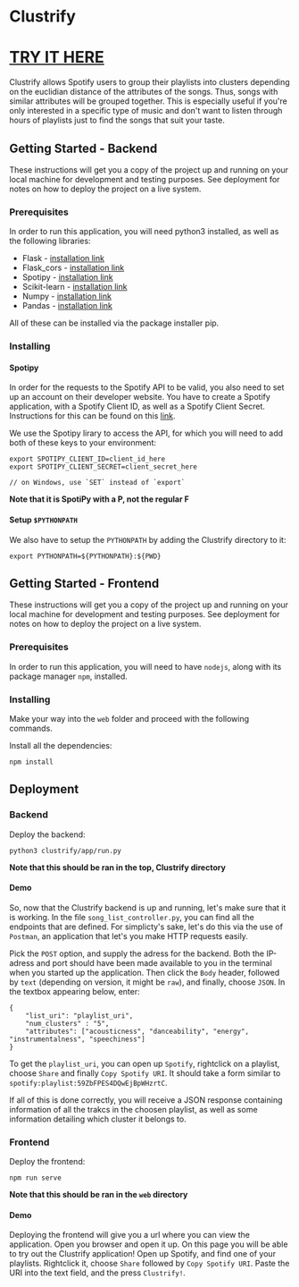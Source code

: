 # Clustrify

# [TRY IT HERE](https://hanss0n.github.io/Clustrify/)

Clustrify allows Spotify users to group their playlists into clusters depending on the euclidian distance of the attributes of the songs. 
Thus, songs with similar attributes will be grouped together. This is especially useful if you're only interested in a specific type of music and don't want to listen through hours of playlists just to find the songs that suit your taste. 


## Getting Started - Backend

These instructions will get you a copy of the project up and running on your local machine for development and testing purposes. See deployment for notes on how to deploy the project on a live system.

### Prerequisites

In order to run this application, you will need python3 installed, as well as the following libraries:
* Flask - [installation link](https://pypi.org/project/Flask/)
* Flask_cors - [installation link](https://pypi.org/project/Flask-Cors/1.10.3/)
* Spotipy - [installation link](https://pypi.org/project/spotipy/)
* Scikit-learn - [installation link](https://pypi.org/project/scikit-learn/)
* Numpy - [installation link](https://pypi.org/project/numpy/)
* Pandas - [installation link](https://pypi.org/project/pandas/)

All of these can be installed via the package installer pip.

### Installing

#### Spotipy

In order for the requests to the Spotify API to be valid, you also need to set up an account on their developer website. You have to create a Spotify application, with a Spotify Client ID, as well as a Spotify Client Secret. Instructions for this can be found on this [link](https://developer.spotify.com/dashboard/). 

We use the Spotipy lirary to access the API, for which you will need to add both of these keys to your environment:
```
export SPOTIPY_CLIENT_ID=client_id_here
export SPOTIPY_CLIENT_SECRET=client_secret_here

// on Windows, use `SET` instead of `export`
```
**Note that it is SpotiPy with a P, not the regular F**

#### Setup `$PYTHONPATH`
We also have to setup the `PYTHONPATH` by adding the Clustrify directory to it: 
```
export PYTHONPATH=${PYTHONPATH}:${PWD}
```

## Getting Started - Frontend

These instructions will get you a copy of the project up and running on your local machine for development and testing purposes. See deployment for notes on how to deploy the project on a live system.

### Prerequisites

In order to run this application, you will need to have `nodejs`, along with its package manager `npm`, installed.

### Installing
Make your way into the `web` folder and proceed with the following commands.

Install all the dependencies:
```
npm install
```

## Deployment

### Backend
Deploy the backend:
```
python3 clustrify/app/run.py
```
**Note that this should be ran in the top, Clustrify directory**


#### Demo
So, now that the Clustrify backend is up and running, let's make sure that it is working. In the file ``song_list_controller.py``, you can find all the endpoints that are defined. For simplicty's sake, let's do this via the use of `Postman`, an application that let's you make HTTP requests easily. 

Pick the `POST` option, and supply the adress for the backend. Both the IP-adress and port should have been made available to you in the terminal when you started up the application. Then click the `Body` header, followed by `text` (depending on version, it might be `raw`), and finally, choose `JSON`. In the textbox appearing below, enter:
```
{
    "list_uri": "playlist_uri",
    "num_clusters" : "5",
    "attributes": ["acousticness", "danceability", "energy", "instrumentalness", "speechiness"]
}
```

To get the ``playlist_uri``, you can open up `Spotify`, rightclick on a playlist, choose `Share` and finally `Copy Spotify URI`. It should take a form similar to `spotify:playlist:59ZbFPES4DQwEjBpWHzrtC`. 

If all of this is done correctly, you will receive a JSON response containing information of all the trakcs in the choosen playlist, as well as some information detailing which cluster it belongs to. 

### Frontend
Deploy the frontend:
```
npm run serve
```
**Note that this should be ran in the `web` directory**

#### Demo
Deploying the frontend will give you a url where you can view the application. Open you browser and open it up. On this page you will be able to try out the Clustrify application! Open up Spotify, and find one of your playlists. Rightclick it, choose `Share` followed by `Copy Spotify URI`. Paste the URI into the text field, and the press `Clustrify!`.
